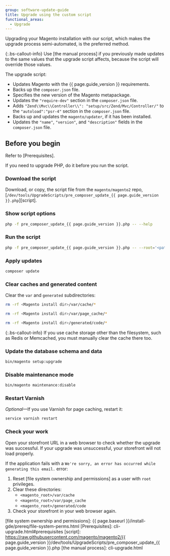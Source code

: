 ```yaml
---
group: software-update-guide
title: Upgrade using the custom script
functional_areas:
  - Upgrade
---
```


Upgrading your Magento installation with our script, which makes the upgrade process semi-automated, is the preferred method.

{:.bs-callout-info}
Use [the manual process] if you previously made updates to the same values that the upgrade script affects, because the script will override those values.

The upgrade script:

-  Updates Magento with the {{ page.guide_version }} requirements.
-  Backs up the `composer.json` file.
-  Specifies the new version of the Magento metapackage.
-  Updates the `"require-dev"` section in the `composer.json` file.
-  Adds `"Zend\\Mvc\\Controller\\": "setup/src/Zend/Mvc/Controller/"` to the `"autoload":"psr-4"` section in the `composer.json` file.
-  Backs up and updates the `magento/updater`, if it has been installed.
-  Updates the `"name"`, `"version"`, and `"description"` fields in the `composer.json` file.

## Before you begin

Refer to [Prerequisites].

If you need to upgrade PHP, do it before you run the script.

### Download the script

Download, or copy, the script file from the `magento/magento2` repo, [`/dev/tools/UpgradeScripts/pre_composer_update_{{ page.guide_version }}.php`][script].

### Show script options

```bash
php -f pre_composer_update_{{ page.guide_version }}.php -- --help
```

### Run the script

```bash
php -f pre_composer_update_{{ page.guide_version }}.php -- --root='<path/to/magento/install/dir>' --repo=https://repo.magento.com/ <options>
```

### Apply updates

```bash
composer update
```

### Clear caches and generated content

Clear the `var` and `generated` subdirectories:

```bash
rm -rf <Magento install dir>/var/cache/*
```

```bash
rm -rf <Magento install dir>/var/page_cache/*
```

```bash
rm -rf <Magento install dir>/generated/code/*
```

{:.bs-callout-info}
If you use cache storage other than the filesystem, such as Redis or Memcached, you must manually clear the cache there too.

### Update the database schema and data

```bash
bin/magento setup:upgrade
```

### Disable maintenance mode

```bash
bin/magento maintenance:disable
```

### Restart Varnish

_Optional_—If you use Varnish for page caching, restart it:

```bash
service varnish restart
```

### Check your work

Open your storefront URL in a web browser to check whether the upgrade was successful. If your upgrade was unsuccessful, your storefront will not load properly.

If the application fails with a  `We're sorry, an error has occurred while generating this email.` error:

1. Reset [file system ownership and permissions] as a user with `root` privileges.
1. Clear these directories:
   -  `<magento_root>/var/cache`
   -  `<magento_root>/var/page_cache`
   -  `<magento_root>/generated/code`
1. Check your storefront in your web browser again.

<!-- Link definitions -->

[file system ownership and permissions]: {{ page.baseurl }}/install-gde/prereq/file-system-perms.html
[Prerequisites]: cli-upgrade.html#prerequisites
[script]: https://raw.githubusercontent.com/magento/magento2/{{ page.guide_version }}/dev/tools/UpgradeScripts/pre_composer_update_{{ page.guide_version }}.php
[the manual process]: cli-upgrade.html
